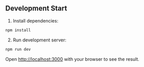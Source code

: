 ## Development Start

1. Install dependencies:

```bash
npm install
```

2. Run development server:

```bash
npm run dev
```

Open [http://localhost:3000](http://localhost:3000) with your browser to see the result.